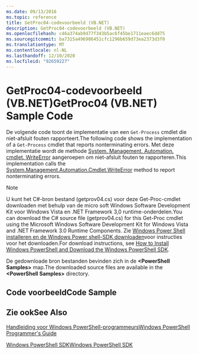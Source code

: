 ```yaml
---
ms.date: 09/13/2016
ms.topic: reference
title: GetProc04-codevoorbeeld (VB.NET)
description: GetProc04-codevoorbeeld (VB.NET)
ms.openlocfilehash: c46a374ab9d77f343b5ac6f45be1711eaec6dd75
ms.sourcegitcommit: ba7315a496986451cfc1296b659d73ea2373d3f0
ms.translationtype: MT
ms.contentlocale: nl-NL
ms.lasthandoff: 12/10/2020
ms.locfileid: "92659227"
---
```

# <a name="getproc04-vbnet-sample-code"></a><span data-ttu-id="8e6ff-103">GetProc04-codevoorbeeld (VB.NET)</span><span class="sxs-lookup"><span data-stu-id="8e6ff-103">GetProc04 (VB.NET) Sample Code</span></span>

<span data-ttu-id="8e6ff-104">De volgende code toont de implementatie van een `Get-Process` cmdlet die niet-afsluit fouten rapporteert.</span><span class="sxs-lookup"><span data-stu-id="8e6ff-104">The following code shows the implementation of a `Get-Process` cmdlet that reports nonterminating errors.</span></span> <span data-ttu-id="8e6ff-105">Met deze implementatie wordt de methode [System. Management. Automation. cmdlet. WriteError](/dotnet/api/System.Management.Automation.Cmdlet.WriteError) aangeroepen om niet-afsluit fouten te rapporteren.</span><span class="sxs-lookup"><span data-stu-id="8e6ff-105">This implementation calls the [System.Management.Automation.Cmdlet.WriteError](/dotnet/api/System.Management.Automation.Cmdlet.WriteError) method to report nonterminating errors.</span></span>

> [!NOTE]
> <span data-ttu-id="8e6ff-106">U kunt het C#-bron bestand (getprov04.cs) voor deze Get-Proc-cmdlet downloaden met behulp van de micro soft Windows Software Development Kit voor Windows Vista en .NET Framework 3,0 runtime-onderdelen.</span><span class="sxs-lookup"><span data-stu-id="8e6ff-106">You can download the C# source file (getprov04.cs) for this Get-Proc cmdlet using the Microsoft Windows Software Development Kit for Windows Vista and .NET Framework 3.0 Runtime Components.</span></span> <span data-ttu-id="8e6ff-107">Zie [Windows Power Shell installeren en de Windows Power shell-SDK downloaden](/powershell/scripting/developer/installing-the-windows-powershell-sdk)voor instructies voor het downloaden.</span><span class="sxs-lookup"><span data-stu-id="8e6ff-107">For download instructions, see [How to Install Windows PowerShell and Download the Windows PowerShell SDK](/powershell/scripting/developer/installing-the-windows-powershell-sdk).</span></span>
>
> <span data-ttu-id="8e6ff-108">De gedownloade bron bestanden bevinden zich in de **\<PowerShell Samples>** map.</span><span class="sxs-lookup"><span data-stu-id="8e6ff-108">The downloaded source files are available in the **\<PowerShell Samples>** directory.</span></span>

## <a name="code-sample"></a><span data-ttu-id="8e6ff-109">Code voorbeeld</span><span class="sxs-lookup"><span data-stu-id="8e6ff-109">Code Sample</span></span>

<!-- TODO!!!: review snippet reference  [!CODE [Msh_samplesgetproc04#GetProc04vball](Msh_samplesgetproc04#GetProc04vball)]  -->

## <a name="see-also"></a><span data-ttu-id="8e6ff-110">Zie ook</span><span class="sxs-lookup"><span data-stu-id="8e6ff-110">See Also</span></span>

[<span data-ttu-id="8e6ff-111">Handleiding voor Windows PowerShell-programmeurs</span><span class="sxs-lookup"><span data-stu-id="8e6ff-111">Windows PowerShell Programmer's Guide</span></span>](./windows-powershell-programmer-s-guide.md)

[<span data-ttu-id="8e6ff-112">Windows PowerShell SDK</span><span class="sxs-lookup"><span data-stu-id="8e6ff-112">Windows PowerShell SDK</span></span>](../windows-powershell-reference.md)
